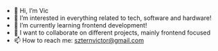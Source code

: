 - 👋 Hi, I’m Vic
- 👀 I’m interested in everything related to tech, software and hardware! 
- 🌱 I’m currently learning frontend development!
- 💞️ I want to collaborate on different projects, mainly frontend focused
- 📫 How to reach me: szternvictor@gmail.com

